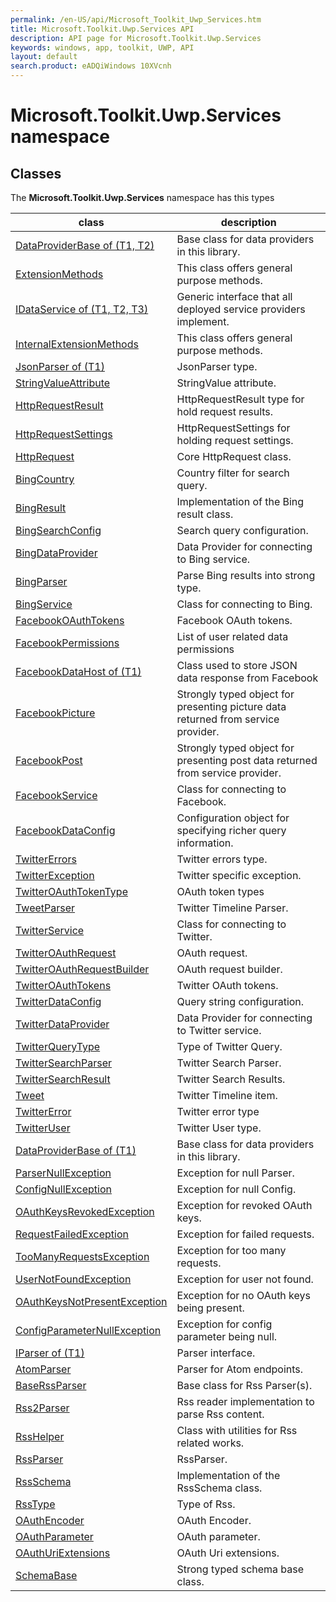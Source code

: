```yaml
---
permalink: /en-US/api/Microsoft_Toolkit_Uwp_Services.htm
title: Microsoft.Toolkit.Uwp.Services API 
description: API page for Microsoft.Toolkit.Uwp.Services
keywords: windows, app, toolkit, UWP, API
layout: default
search.product: eADQiWindows 10XVcnh
---
```



# Microsoft.Toolkit.Uwp.Services namespace

## Classes

The **Microsoft.Toolkit.Uwp.Services** namespace has this types


| class | description || --- | --- || [DataProviderBase of (T1, T2)](Microsoft_Toolkit_Uwp_Services_DataProviderBase-2.htm) | Base class for data providers in this library. || [ExtensionMethods](Microsoft_Toolkit_Uwp_Services_Core_ExtensionMethods.htm) | This class offers general purpose methods. || [IDataService of (T1, T2, T3)](Microsoft_Toolkit_Uwp_Services_Core_IDataService-3.htm) | Generic interface that all deployed service providers implement. || [InternalExtensionMethods](Microsoft_Toolkit_Uwp_Services_Core_InternalExtensionMethods.htm) | This class offers general purpose methods. || [JsonParser of (T1)](Microsoft_Toolkit_Uwp_Services_Core_JsonParser-1.htm) | JsonParser type. || [StringValueAttribute](Microsoft_Toolkit_Uwp_Services_Core_StringValueAttribute.htm) | StringValue attribute. || [HttpRequestResult](Microsoft_Toolkit_Uwp_Services_Core_HttpRequestResult.htm) | HttpRequestResult type for hold request results. || [HttpRequestSettings](Microsoft_Toolkit_Uwp_Services_Core_HttpRequestSettings.htm) | HttpRequestSettings for holding request settings. || [HttpRequest](Microsoft_Toolkit_Uwp_Services_Core_HttpRequest.htm) | Core HttpRequest class. || [BingCountry](Microsoft_Toolkit_Uwp_Services_Bing_BingCountry.htm) | Country filter for search query. || [BingResult](Microsoft_Toolkit_Uwp_Services_Bing_BingResult.htm) | Implementation of the Bing result class. || [BingSearchConfig](Microsoft_Toolkit_Uwp_Services_Bing_BingSearchConfig.htm) | Search query configuration. || [BingDataProvider](Microsoft_Toolkit_Uwp_Services_Bing_BingDataProvider.htm) | Data Provider for connecting to Bing service. || [BingParser](Microsoft_Toolkit_Uwp_Services_Bing_BingParser.htm) | Parse Bing results into strong type. || [BingService](Microsoft_Toolkit_Uwp_Services_Bing_BingService.htm) | Class for connecting to Bing. || [FacebookOAuthTokens](Microsoft_Toolkit_Uwp_Services_Facebook_FacebookOAuthTokens.htm) | Facebook OAuth tokens. || [FacebookPermissions](Microsoft_Toolkit_Uwp_Services_Facebook_FacebookPermissions.htm) | List of user related data permissions || [FacebookDataHost of (T1)](Microsoft_Toolkit_Uwp_Services_Facebook_FacebookDataHost-1.htm) | Class used to store JSON data response from Facebook || [FacebookPicture](Microsoft_Toolkit_Uwp_Services_Facebook_FacebookPicture.htm) | Strongly typed object for presenting picture data returned from service provider. || [FacebookPost](Microsoft_Toolkit_Uwp_Services_Facebook_FacebookPost.htm) | Strongly typed object for presenting post data returned from service provider. || [FacebookService](Microsoft_Toolkit_Uwp_Services_Facebook_FacebookService.htm) | Class for connecting to Facebook. || [FacebookDataConfig](Microsoft_Toolkit_Uwp_Services_Facebook_FacebookDataConfig.htm) | Configuration object for specifying richer query information. || [TwitterErrors](Microsoft_Toolkit_Uwp_Services_Twitter_TwitterErrors.htm) | Twitter errors type. || [TwitterException](Microsoft_Toolkit_Uwp_Services_Twitter_TwitterException.htm) | Twitter specific exception. || [TwitterOAuthTokenType](Microsoft_Toolkit_Uwp_Services_Twitter_TwitterOAuthTokenType.htm) | OAuth token types || [TweetParser](Microsoft_Toolkit_Uwp_Services_Twitter_TweetParser.htm) | Twitter Timeline Parser. || [TwitterService](Microsoft_Toolkit_Uwp_Services_Twitter_TwitterService.htm) | Class for connecting to Twitter. || [TwitterOAuthRequest](Microsoft_Toolkit_Uwp_Services_Twitter_TwitterOAuthRequest.htm) | OAuth request. || [TwitterOAuthRequestBuilder](Microsoft_Toolkit_Uwp_Services_Twitter_TwitterOAuthRequestBuilder.htm) | OAuth request builder. || [TwitterOAuthTokens](Microsoft_Toolkit_Uwp_Services_Twitter_TwitterOAuthTokens.htm) | Twitter OAuth tokens. || [TwitterDataConfig](Microsoft_Toolkit_Uwp_Services_Twitter_TwitterDataConfig.htm) | Query string configuration. || [TwitterDataProvider](Microsoft_Toolkit_Uwp_Services_Twitter_TwitterDataProvider.htm) | Data Provider for connecting to Twitter service. || [TwitterQueryType](Microsoft_Toolkit_Uwp_Services_Twitter_TwitterQueryType.htm) | Type of Twitter Query. || [TwitterSearchParser](Microsoft_Toolkit_Uwp_Services_Twitter_TwitterSearchParser.htm) | Twitter Search Parser. || [TwitterSearchResult](Microsoft_Toolkit_Uwp_Services_Twitter_TwitterSearchResult.htm) | Twitter Search Results. || [Tweet](Microsoft_Toolkit_Uwp_Services_Twitter_Tweet.htm) | Twitter Timeline item. || [TwitterError](Microsoft_Toolkit_Uwp_Services_Twitter_TwitterError.htm) | Twitter error type || [TwitterUser](Microsoft_Toolkit_Uwp_Services_Twitter_TwitterUser.htm) | Twitter User type. || [DataProviderBase of (T1)](Microsoft_Toolkit_Uwp_Services_DataProviderBase-1.htm) | Base class for data providers in this library. || [ParserNullException](Microsoft_Toolkit_Uwp_Services_Exceptions_ParserNullException.htm) | Exception for null Parser. || [ConfigNullException](Microsoft_Toolkit_Uwp_Services_Exceptions_ConfigNullException.htm) | Exception for null Config. || [OAuthKeysRevokedException](Microsoft_Toolkit_Uwp_Services_Exceptions_OAuthKeysRevokedException.htm) | Exception for revoked OAuth keys. || [RequestFailedException](Microsoft_Toolkit_Uwp_Services_Exceptions_RequestFailedException.htm) | Exception for failed requests. || [TooManyRequestsException](Microsoft_Toolkit_Uwp_Services_Exceptions_TooManyRequestsException.htm) | Exception for too many requests. || [UserNotFoundException](Microsoft_Toolkit_Uwp_Services_Exceptions_UserNotFoundException.htm) | Exception for user not found. || [OAuthKeysNotPresentException](Microsoft_Toolkit_Uwp_Services_Exceptions_OAuthKeysNotPresentException.htm) | Exception for no OAuth keys being present. || [ConfigParameterNullException](Microsoft_Toolkit_Uwp_Services_Exceptions_ConfigParameterNullException.htm) | Exception for config parameter being null. || [IParser of (T1)](Microsoft_Toolkit_Uwp_Services_IParser-1.htm) | Parser interface. || [AtomParser](Microsoft_Toolkit_Uwp_Services_Rss_AtomParser.htm) | Parser for Atom endpoints. || [BaseRssParser](Microsoft_Toolkit_Uwp_Services_Rss_BaseRssParser.htm) | Base class for Rss Parser(s). || [Rss2Parser](Microsoft_Toolkit_Uwp_Services_Rss_Rss2Parser.htm) | Rss reader implementation to parse Rss content. || [RssHelper](Microsoft_Toolkit_Uwp_Services_Rss_RssHelper.htm) | Class with utilities for Rss related works. || [RssParser](Microsoft_Toolkit_Uwp_Services_Rss_RssParser.htm) | RssParser. || [RssSchema](Microsoft_Toolkit_Uwp_Services_Rss_RssSchema.htm) | Implementation of the RssSchema class. || [RssType](Microsoft_Toolkit_Uwp_Services_Rss_RssType.htm) | Type of Rss. || [OAuthEncoder](Microsoft_Toolkit_Uwp_Services_OAuth_OAuthEncoder.htm) | OAuth Encoder. || [OAuthParameter](Microsoft_Toolkit_Uwp_Services_OAuth_OAuthParameter.htm) | OAuth parameter. || [OAuthUriExtensions](Microsoft_Toolkit_Uwp_Services_OAuth_OAuthUriExtensions.htm) | OAuth Uri extensions. || [SchemaBase](Microsoft_Toolkit_Uwp_Services_SchemaBase.htm) | Strong typed schema base class. |
